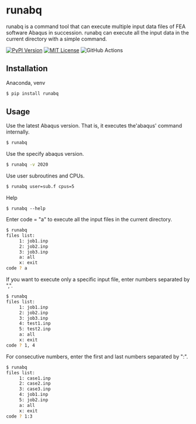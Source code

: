 # runabq

runabq is a command tool that can execute multiple input data files of FEA software Abaqus in succession.
runabq can execute all the input data in the current directory with a simple command.

[![PyPI Version](https://img.shields.io/pypi/v/runabq.svg??style=flat)](https://pypi.org/project/runabq/)
[![MIT License](http://img.shields.io/badge/license-MIT-blue.svg?style=flat)](LICENSE)
![GitHub Actions](https://github.com/simulation-lab/runabq/workflows/Python%20application/badge.svg)


## Installation

Anaconda, venv

```sh
$ pip install runabq
```



## Usage

Use the latest Abaqus version. That is, it executes the'abaqus' command internally.

```sh
$ runabq
```

Use the specify abaqus version.

```sh
$ runabq -v 2020
```

Use user subroutines and CPUs.

```sh
$ runabq user=sub.f cpus=5
```

Help

```
$ runabq --help
```

Enter code = "a" to execute all the input files in the current directory.

```sh
$ runabq
files list:
     1: job1.inp
     2: job2.inp
     3: job3.inp
     a: all
     x: exit
code ? a
```

If you want to execute only a specific input file, enter numbers separated by ",".

```sh
$ runabq
files list:
     1: job1.inp
     2: job2.inp
     3: job3.inp
     4: test1.inp
     5: test2.inp
     a: all
     x: exit
code ? 1, 4
```

For consecutive numbers, enter the first and last numbers separated by ":".

```sh
$ runabq
files list:
     1: case1.inp
     2: case2.inp
     3: case3.inp
     4: job1.inp
     5: job2.inp
     a: all
     x: exit
code ? 1:3
```
